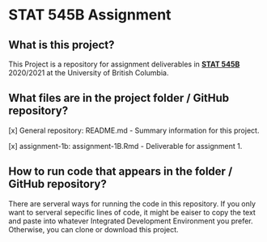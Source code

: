 # STAT 545B Assignment

## What is this project? 
This Project is a repository for assignment deliverables in [__STAT 545B__](https://stat545.stat.ubc.ca/) 2020/2021 at the University of British Columbia.

## What files are in the project folder / GitHub repository?
[x] General repository:
    README.md - Summary information for this project.
   
[x] assignment-1b:
    assignment-1B.Rmd - Deliverable for assignment 1.


## How to run code that appears in the folder / GitHub repository?
There are serveral ways for running the code in this repository.
If you only want to serveral sepecific lines of code, it might be eaiser to copy the text and paste into whatever Integrated Development Environment you prefer.
Otherwise, you can clone or download this project.



